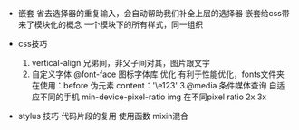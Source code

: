- 嵌套
省去选择器的重复输入，会自动帮助我们补全上层的选择器
嵌套给css带来了模块化的概念
一个模块下的所有样式，同一组织


- css技巧
    1. vertical-align 兄弟间，非父子间对其，图片跟文字
    2. 自定义字体 @font-face
    图标字体库 优化 有利于性能优化，fonts文件夹
    在使用：before 伪元素
    content：'\e123'
    3.@media 条件媒体查询
    自适应不同的手机
    min-device-pixel-ratio 
    img 在不同pixel ratio 2x 3x

- stylus 技巧
    代码片段的复用 使用函数 mixin混合
